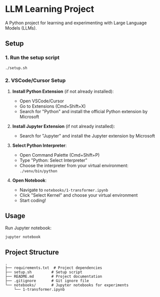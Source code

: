 # LLM Learning Project

A Python project for learning and experimenting with Large Language Models (LLMs).

## Setup

### 1. Run the setup script

```bash
./setup.sh
```

### 2. VSCode/Cursor Setup

1. **Install Python Extension** (if not already installed):
   - Open VSCode/Cursor
   - Go to Extensions (Cmd+Shift+X)
   - Search for "Python" and install the official Python extension by Microsoft

2. **Install Jupyter Extension** (if not already installed):
   - Search for "Jupyter" and install the Jupyter extension by Microsoft

3. **Select Python Interpreter**:
   - Open Command Palette (Cmd+Shift+P)
   - Type "Python: Select Interpreter"
   - Choose the interpreter from your virtual environment: `./venv/bin/python`

4. **Open Notebook**:
   - Navigate to `notebooks/1-transformer.ipynb`
   - Click "Select Kernel" and choose your virtual environment
   - Start coding!

## Usage

Run Jupyter notebook:
```bash
jupyter notebook
```

## Project Structure

```
.
├── requirements.txt  # Project dependencies
├── setup.sh         # Setup script
├── README.md        # Project documentation
├── .gitignore       # Git ignore file
└── notebooks/       # Jupyter notebooks for experiments
    └── 1-transformer.ipynb
```


